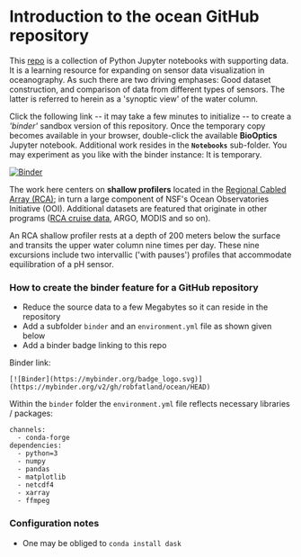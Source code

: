 # Introduction to the **ocean** GitHub repository

This [repo](https://github.com/robfatland/ocean) is a collection of Python Jupyter notebooks with supporting data. 
It is a learning resource for expanding on sensor data visualization in oceanography. As such there are two
driving emphases: Good dataset construction, and comparison of data from different types of sensors.
The latter is referred to herein as a 'synoptic view' of the water column.


Click the following link -- it may take a few minutes to initialize -- to create a *'binder'* sandbox version
of this repository. Once the temporary copy becomes available in your browser, double-click
the available **BioOptics** Jupyter notebook. Additional work resides in the **`Notebooks`** sub-folder.
You may experiment as you like with the binder instance: It is temporary.


[![Binder](https://mybinder.org/badge_logo.svg)](https://mybinder.org/v2/gh/robfatland/ocean/HEAD)


The work here centers on **shallow profilers** located in the
[Regional Cabled Array (RCA)](https://interactiveoceans.washington.edu); 
in turn a large component of NSF's Ocean Observatories Initiative (OOI). 
Additional datasets are featured that originate in other programs 
([RCA cruise data](https://alfresco.oceanobservatories.org/), 
ARGO, 
MODIS and so on).


An RCA shallow profiler rests at a depth of 200 meters below the surface and transits the upper 
water column nine times per day. These nine excursions include two 
intervallic ('with pauses') profiles that accommodate equilibration of a pH sensor. 




### How to create the binder feature for a GitHub repository


- Reduce the source data to a few Megabytes so it can reside in the repository
- Add a subfolder `binder` and an `environment.yml` file as shown given below
- Add a binder badge linking to this repo

Binder link: 

```
[![Binder](https://mybinder.org/badge_logo.svg)](https://mybinder.org/v2/gh/robfatland/ocean/HEAD)
```


Within the `binder` folder the `environment.yml` file reflects necessary libraries / packages: 


```
channels:
  - conda-forge
dependencies:
  - python=3
  - numpy
  - pandas
  - matplotlib
  - netcdf4
  - xarray
  - ffmpeg
```


### Configuration notes

* One may be obliged to `conda install dask`

